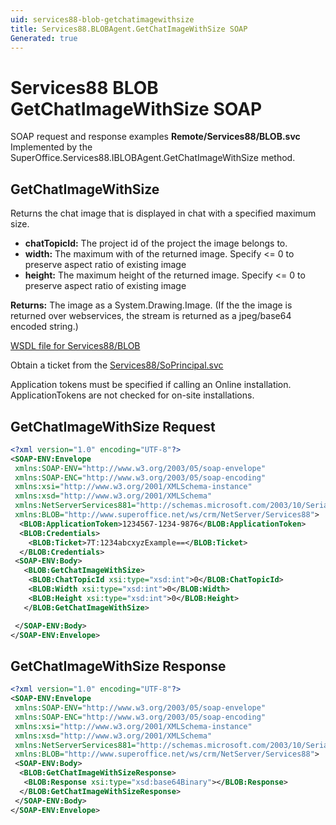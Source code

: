 ```yaml
---
uid: services88-blob-getchatimagewithsize
title: Services88.BLOBAgent.GetChatImageWithSize SOAP
Generated: true
---
```


# Services88 BLOB GetChatImageWithSize SOAP

SOAP request and response examples **Remote/Services88/BLOB.svc**
Implemented by the <see cref="M:SuperOffice.Services88.IBLOBAgent.GetChatImageWithSize">SuperOffice.Services88.IBLOBAgent.GetChatImageWithSize</see> method.

## GetChatImageWithSize

Returns the chat image that is displayed in chat with a specified maximum size.

* **chatTopicId:** The project id of the project the image belongs to.
* **width:** The maximum with of the returned image. Specify &lt;= 0 to preserve aspect ratio of existing image
* **height:** The maximum height of the returned image. Specify &lt;= 0 to preserve aspect ratio of existing image

**Returns:** The image as a System.Drawing.Image. (If the the image is returned over webservices, the stream is returned as a jpeg/base64 encoded string.)


[WSDL file for Services88/BLOB](../Services88-BLOB.md)

Obtain a ticket from the [Services88/SoPrincipal.svc](../SoPrincipal/index.md)

Application tokens must be specified if calling an Online installation. ApplicationTokens are not checked for on-site installations.

## GetChatImageWithSize Request

```xml
<?xml version="1.0" encoding="UTF-8"?>
<SOAP-ENV:Envelope
 xmlns:SOAP-ENV="http://www.w3.org/2003/05/soap-envelope"
 xmlns:SOAP-ENC="http://www.w3.org/2003/05/soap-encoding"
 xmlns:xsi="http://www.w3.org/2001/XMLSchema-instance"
 xmlns:xsd="http://www.w3.org/2001/XMLSchema"
 xmlns:NetServerServices881="http://schemas.microsoft.com/2003/10/Serialization/"
 xmlns:BLOB="http://www.superoffice.net/ws/crm/NetServer/Services88">
  <BLOB:ApplicationToken>1234567-1234-9876</BLOB:ApplicationToken>
  <BLOB:Credentials>
    <BLOB:Ticket>7T:1234abcxyzExample==</BLOB:Ticket>
  </BLOB:Credentials>
 <SOAP-ENV:Body>
   <BLOB:GetChatImageWithSize>
    <BLOB:ChatTopicId xsi:type="xsd:int">0</BLOB:ChatTopicId>
    <BLOB:Width xsi:type="xsd:int">0</BLOB:Width>
    <BLOB:Height xsi:type="xsd:int">0</BLOB:Height>
   </BLOB:GetChatImageWithSize>

 </SOAP-ENV:Body>
</SOAP-ENV:Envelope>

```


## GetChatImageWithSize Response

```xml
<?xml version="1.0" encoding="UTF-8"?>
<SOAP-ENV:Envelope
 xmlns:SOAP-ENV="http://www.w3.org/2003/05/soap-envelope"
 xmlns:SOAP-ENC="http://www.w3.org/2003/05/soap-encoding"
 xmlns:xsi="http://www.w3.org/2001/XMLSchema-instance"
 xmlns:xsd="http://www.w3.org/2001/XMLSchema"
 xmlns:NetServerServices881="http://schemas.microsoft.com/2003/10/Serialization/"
 xmlns:BLOB="http://www.superoffice.net/ws/crm/NetServer/Services88">
 <SOAP-ENV:Body>
  <BLOB:GetChatImageWithSizeResponse>
   <BLOB:Response xsi:type="xsd:base64Binary"></BLOB:Response>
  </BLOB:GetChatImageWithSizeResponse>
 </SOAP-ENV:Body>
</SOAP-ENV:Envelope>

```

